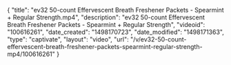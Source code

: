 {
    "title": "ev32 50-count Effervescent Breath Freshener Packets - Spearmint + Regular Strength.mp4",
    "description": "ev32 50-count Effervescent Breath Freshener Packets - Spearmint + Regular Strength",
    "videoid": "100616261",
    "date_created": "1498170723",
    "date_modified": "1498171363",
    "type": "captivate",
    "layout": "video",
    "url": "\/v\/ev32-50-count-effervescent-breath-freshener-packets-spearmint-regular-strength-mp4\/100616261"
}